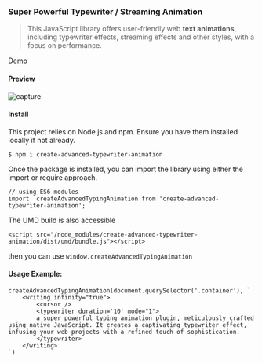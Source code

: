 ### Super Powerful Typewriter / Streaming Animation


> This JavaScript library offers user-friendly web **text animations**, including typewriter effects, streaming effects and other styles, with a focus on performance. 

[Demo](https://create-advanced-typewriter-animation.vercel.app/) 


#### Preview

![capture](https://github.com/wengcan/create-advanced-typewriter-animation/assets/4007458/fdee2a85-da55-47a1-96cd-7459b835e13c)

#### Install

This project relies on Node.js and npm. Ensure you have them installed locally if not already.

```
$ npm i create-advanced-typewriter-animation
```

Once the package is installed, you can import the library using either the import or require approach.
```
// using ES6 modules
import  createAdvancedTypingAnimation from 'create-advanced-typewriter-animation';
```
The UMD build is also accessible

```
<script src="/node_modules/create-advanced-typewriter-animation/dist/umd/bundle.js"></script>
```
then you can use `window.createAdvancedTypingAnimation`



#### Usage Example:
```
createAdvancedTypingAnimation(document.querySelector('.container'), `
    <writing infinity="true">
        <cursor />
        <typewriter duration='10' mode="1">
        a super powerful typing animation plugin, meticulously crafted using native JavaScript. It creates a captivating typewriter effect, infusing your web projects with a refined touch of sophistication.
        </typewriter>
    </writing>
`)
```
